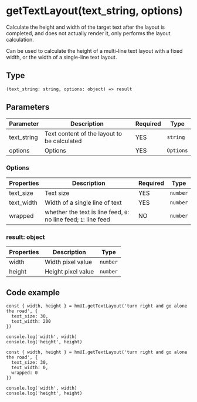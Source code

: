 
# getTextLayout(text\_string, options)

Calculate the height and width of the target text after the layout is completed, and does not actually render it, only performs the layout calculation.

Can be used to calculate the height of a multi-line text layout with a fixed width, or the width of a single-line text layout.

## Type[​](/docs/1.0/reference/device-app-api/hmUI/getTextLayout/#type "Direct link to Type")

```
(text_string: string, options: object) => result  

```
## Parameters[​](/docs/1.0/reference/device-app-api/hmUI/getTextLayout/#parameters "Direct link to Parameters")

| Parameter | Description | Required | Type |
| --- | --- | --- | --- |
| text\_string | Text content of the layout to be calculated | YES | `string` |
| options | Options | YES | `Options` |

### Options[​](/docs/1.0/reference/device-app-api/hmUI/getTextLayout/#options "Direct link to Options")

| Properties | Description | Required | Type |
| --- | --- | --- | --- |
| text\_size | Text size | YES | `number` |
| text\_width | Width of a single line of text | YES | `number` |
| wrapped | whether the text is line feed, `0`: no line feed; `1`: line feed | NO | `number` |

### result: object[​](/docs/1.0/reference/device-app-api/hmUI/getTextLayout/#result-object "Direct link to result: object")

| Properties | Description | Type |
| --- | --- | --- |
| width | Width pixel value | `number` |
| height | Height pixel value | `number` |

## Code example[​](/docs/1.0/reference/device-app-api/hmUI/getTextLayout/#code-example "Direct link to Code example")

```
const { width, height } = hmUI.getTextLayout('turn right and go alone the road', {  
  text_size: 30,  
  text_width: 200  
})  
  
console.log('width', width)  
console.log('height', height)  

```

```
const { width, height } = hmUI.getTextLayout('turn right and go alone the road', {  
  text_size: 30,  
  text_width: 0,  
  wrapped: 0  
})  
  
console.log('width', width)  
console.log('height', height)  

```
